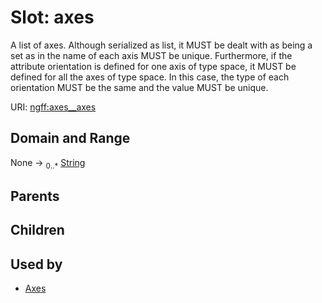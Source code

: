 
# Slot: axes

A list of axes. Although serialized as list, it MUST be dealt with as being a set as in the name of each axis MUST be unique. Furthermore, if the attribute orientation is defined for one axis of type space, it  MUST be defined for all the axes of type space. In this case, the type of each orientation MUST be the same and the value MUST be unique.

URI: [ngff:axes__axes](https://w3id.org/ome/ngff/axes__axes)


## Domain and Range

None &#8594;  <sub>0..\*</sub> [String](types/String.md)

## Parents


## Children


## Used by

 * [Axes](Axes.md)
